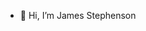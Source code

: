 - 👋 Hi, I’m James Stephenson

<!---
j4mes12/j4mes12 is a ✨ special ✨ repository because its `README.md` (this file) appears on your GitHub profile.
You can click the Preview link to take a look at your changes.
--->

